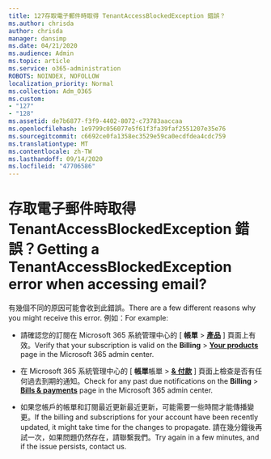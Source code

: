 ```yaml
---
title: 127存取電子郵件時取得 TenantAccessBlockedException 錯誤？
ms.author: chrisda
author: chrisda
manager: dansimp
ms.date: 04/21/2020
ms.audience: Admin
ms.topic: article
ms.service: o365-administration
ROBOTS: NOINDEX, NOFOLLOW
localization_priority: Normal
ms.collection: Adm_O365
ms.custom:
- "127"
- "128"
ms.assetid: de7b6877-f3f9-4402-8072-c73783aaccaa
ms.openlocfilehash: 1e9799c056077e5f61f3fa39faf2551207e35e76
ms.sourcegitcommit: c6692ce0fa1358ec3529e59ca0ecdfdea4cdc759
ms.translationtype: MT
ms.contentlocale: zh-TW
ms.lasthandoff: 09/14/2020
ms.locfileid: "47706586"
---
```

# <a name="getting-a-tenantaccessblockedexception-error-when-accessing-email"></a><span data-ttu-id="7e0bf-102">存取電子郵件時取得 TenantAccessBlockedException 錯誤？</span><span class="sxs-lookup"><span data-stu-id="7e0bf-102">Getting a TenantAccessBlockedException error when accessing email?</span></span>

<span data-ttu-id="7e0bf-103">有幾個不同的原因可能會收到此錯誤。</span><span class="sxs-lookup"><span data-stu-id="7e0bf-103">There are a few different reasons why you might receive this error.</span></span> <span data-ttu-id="7e0bf-104">例如：</span><span class="sxs-lookup"><span data-stu-id="7e0bf-104">For example:</span></span>

- <span data-ttu-id="7e0bf-105">請確認您的訂閱在 Microsoft 365 系統管理中心的 [ **帳單** \> **[產品](https://portal.office.com/adminportal/home#/subscriptions)** ] 頁面上有效。</span><span class="sxs-lookup"><span data-stu-id="7e0bf-105">Verify that your subscription is valid on the **Billing** \> **[Your products](https://portal.office.com/adminportal/home#/subscriptions)** page in the Microsoft 365 admin center.</span></span>

- <span data-ttu-id="7e0bf-106">在 Microsoft 365 系統管理中心的 [ **帳單**帳單 \> **[& 付款](https://portal.office.com/adminportal/home#/billoverview)** ] 頁面上檢查是否有任何過去到期的通知。</span><span class="sxs-lookup"><span data-stu-id="7e0bf-106">Check for any past due notifications on the **Billing** \> **[Bills & payments](https://portal.office.com/adminportal/home#/billoverview)** page in the Microsoft 365 admin center.</span></span>

- <span data-ttu-id="7e0bf-107">如果您帳戶的帳單和訂閱最近更新最近更新，可能需要一些時間才能傳播變更。</span><span class="sxs-lookup"><span data-stu-id="7e0bf-107">If the billing and subscriptions for your account have been recently updated, it might take time for the changes to propagate.</span></span> <span data-ttu-id="7e0bf-108">請在幾分鐘後再試一次，如果問題仍然存在，請聯繫我們。</span><span class="sxs-lookup"><span data-stu-id="7e0bf-108">Try again in a few minutes, and if the issue persists, contact us.</span></span>
